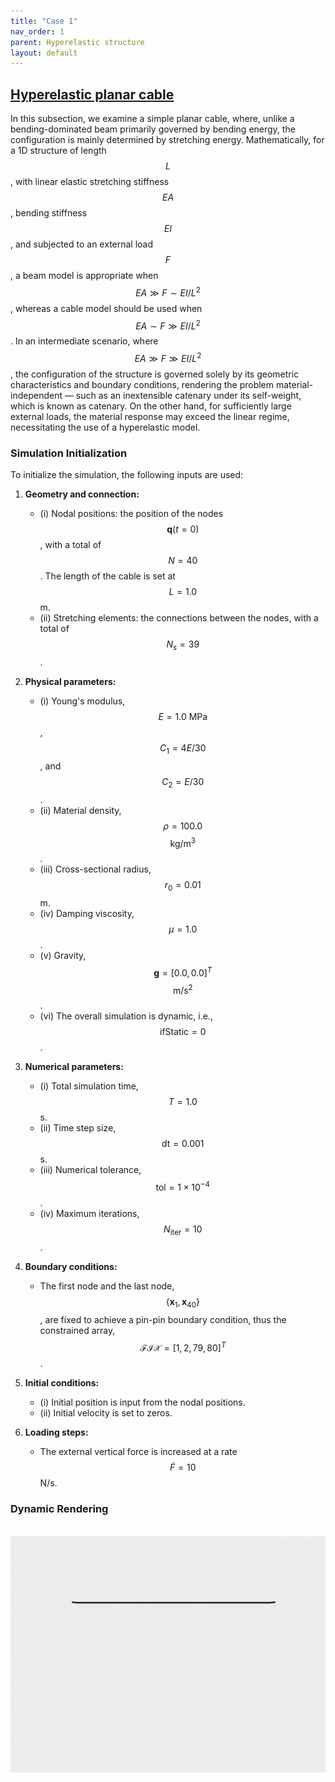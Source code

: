 ```yaml
---
title: "Case 1"
nav_order: 1
parent: Hyperelastic structure
layout: default
---
```


## [Hyperelastic planar cable](https://github.com/weicheng-huang-mechanics/DDG_Tutorial/tree/main/hyper_elastic/case_1)

In this subsection, we examine a simple planar cable, where, unlike a bending-dominated beam primarily governed by bending energy, the configuration is mainly determined by stretching energy. Mathematically, for a 1D structure of length $$L$$, with linear elastic stretching stiffness $$EA$$, bending stiffness $$EI$$, and subjected to an external load $$F$$, a beam model is appropriate when $$EA \gg F \sim EI/L^2$$, whereas a cable model should be used when $$EA \sim F \gg EI/L^2$$. In an intermediate scenario, where $$EA \gg F \gg EI/L^2$$, the configuration of the structure is governed solely by its geometric characteristics and boundary conditions, rendering the problem material-independent — such as an inextensible catenary under its self-weight, which is known as catenary. On the other hand, for sufficiently large external loads, the material response may exceed the linear regime, necessitating the use of a hyperelastic model.

### Simulation Initialization

To initialize the simulation, the following inputs are used:

1. **Geometry and connection:**
   - (i) Nodal positions: the position of the nodes $$\mathbf{q}(t=0)$$, with a total of $$N = 40$$. The length of the cable is set at $$L = 1.0$$ m.
   - (ii) Stretching elements: the connections between the nodes, with a total of $$N_s = 39$$.

2. **Physical parameters:**
   - (i) Young's modulus, $$E = 1.0\mathrm{~MPa}$$, $$C_1 = 4E/30$$, and $$C_2 = E/30$$.
   - (ii) Material density, $$\rho = 100.0$$ $$\mathrm{kg/m^3}$$.
   - (iii) Cross-sectional radius, $$r_0 = 0.01$$ m.
   - (iv) Damping viscosity, $$\mu = 1.0$$.
   - (v) Gravity, $$\mathbf{g} = [0.0, 0.0]^T$$ $$\mathrm{m/s^2}$$.
   - (vi) The overall simulation is dynamic, i.e., $$\mathrm{ifStatic} = 0$$.

3. **Numerical parameters:**
   - (i) Total simulation time, $$T = 1.0$$ s.
   - (ii) Time step size, $$\mathrm{dt} = 0.001$$ s.
   - (iii) Numerical tolerance, $$\mathrm{tol} = 1 \times 10^{-4}$$.
   - (iv) Maximum iterations, $$N_{\mathrm{iter}} = 10$$.

4. **Boundary conditions:**
   - The first node and the last node, $$\{ \mathbf{x}_1, \mathbf{x}_{40} \}$$, are fixed to achieve a pin-pin boundary condition, thus the constrained array, $$\mathcal{FIX} = [1, 2, 79, 80]^T$$.

5. **Initial conditions:**
   - (i) Initial position is input from the nodal positions.
   - (ii) Initial velocity is set to zeros.

6. **Loading steps:**
   - The external vertical force is increased at a rate $$\dot{F} = 10$$ N/s.

### Dynamic Rendering
<br/><img src='../assets/videos/hyper_1.gif' width="600">